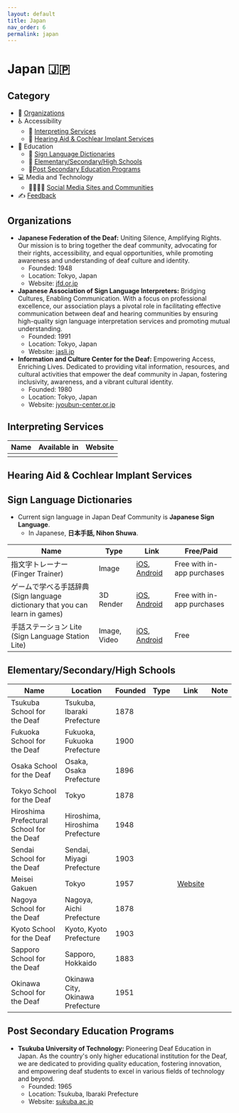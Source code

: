 ```yaml
---
layout: default
title: Japan
nav_order: 6
permalink: japan
---
```

# Japan :jp:
## Category
- 🏢 [Organizations](#organizations)
- ♿ Accessibility 
  - 💬 [Interpreting Services](#interpreting-services)
  - 🦻 [Hearing Aid & Cochlear Implant Services](#hearing-aid-&-cochlear-impant-services)
- 📖 Education
  - 👋 [Sign Language Dictionaries](#sign-language-dictionaries)
  - 🏫 [Elementary/Secondary/High Schools](#elementarysecondaryhigh-schools)
  - 🏫[Post Secondary Education Programs](#post-secondary-education-programs)
- 💻 Media and Technology 
  - 👨‍👩‍👧‍👦 [Social Media Sites and Communities](#social-media-sites-and-communities)
- ✍️ [Feedback](#feedback)

## Organizations
- **Japanese Federation of the Deaf:** Uniting Silence, Amplifying Rights. Our mission is to bring together the deaf community, advocating for their rights, accessibility, and equal opportunities, while promoting awareness and understanding of deaf culture and identity.
  - Founded: 1948
  - Location: Tokyo, Japan
  - Website: [jfd.or.jp](https://www.jfd.or.jp/en/)
- **Japanese Association of Sign Language Interpreters:** Bridging Cultures, Enabling Communication. With a focus on professional excellence, our association plays a pivotal role in facilitating effective communication between deaf and hearing communities by ensuring high-quality sign language interpretation services and promoting mutual understanding.
  - Founded: 1991
  - Location: Tokyo, Japan
  - Website: [jasli.jp](http://www.jasli.jp/english.html)
- **Information and Culture Center for the Deaf:** Empowering Access, Enriching Lives. Dedicated to providing vital information, resources, and cultural activities that empower the deaf community in Japan, fostering inclusivity, awareness, and a vibrant cultural identity.
  - Founded: 1980
  - Location: Tokyo, Japan
  - Website: [jyoubun-center.or.jp](http://www.jyoubun-center.or.jp/)

## Interpreting Services

 Name  | Available in | Website |
|------|--------------|---------|
|  |  |  |

## Hearing Aid & Cochlear Implant Services

## Sign Language Dictionaries
- Current sign language in Japan Deaf Community is **Japanese Sign Language**.
    - In Japanese, **日本手話, Nihon Shuwa**.

| Name                                                                             | Type         | Link                                                                                                                                                                                                                                                 | Free/Paid |
|--------------------------------------------------------------------------------- |------------- |----------------------------------------------------------------------------------------------------------------------------------------------------------------------------------------------------------------------------------------------------- |---------- |
| 指文字トレーナー<br>(Finger Trainer)                                             | Image        | [iOS](https://apps.apple.com/jp/app/%E6%8C%87%E6%96%87%E5%AD%97%E3%83%88%E3%83%AC%E3%83%BC%E3%83%8A%E3%83%BC/id664592568?mt=8), [Android](https://play.google.com/store/apps/details?id=net.jp.found.fingerspellingtrainer)                          | Free with in-app purchases |
| ゲームで学べる手話辞典<br>(Sign language dictionary that you can learn in games) | 3D Render    | [iOS](https://apps.apple.com/jp/app/%E3%82%B2%E3%83%BC%E3%83%A0%E3%81%A7%E5%AD%A6%E3%81%B9%E3%82%8B%E6%89%8B%E8%A9%B1%E8%BE%9E%E5%85%B8/id779515889?mt=8), [Android](https://play.google.com/store/apps/details?id=jp.co.softbankmobile.Shuwa&hl=jp) | Free with in-app purchases |
| 手話ステーション Lite<br>(Sign Language Station Lite)                            | Image, Video | [iOS](https://apps.apple.com/jp/app/%E6%89%8B%E8%A9%B1%E3%82%B9%E3%83%86%E3%83%BC%E3%82%B7%E3%83%A7%E3%83%B3-lite/id409557236?mt=8), [Android](https://play.google.com/store/apps/details?id=cc.mdi.ShuwaStationEnt&hl=jp)                           | Free      |


## Elementary/Secondary/High Schools

| Name                                      | Location                         | Founded | Type | Link                                    | Note |
|------------------------------------------ |--------------------------------- |-------- |----- |---------------------------------------- |----- |
| Tsukuba School for the Deaf               | Tsukuba, Ibaraki Prefecture      | 1878    |      |                                         |
| Fukuoka School for the Deaf               | Fukuoka, Fukuoka Prefecture      | 1900    |      |                                         |
| Osaka School for the Deaf                 | Osaka, Osaka Prefecture          | 1896    |      |                                         |
| Tokyo School for the Deaf                 | Tokyo                            | 1878    |      |                                         |
| Hiroshima Prefectural School for the Deaf | Hiroshima, Hiroshima Prefecture  | 1948    |      |                                         |
| Sendai School for the Deaf                | Sendai, Miyagi Prefecture        | 1903    |      |                                         |
| Meisei Gakuen                             | Tokyo                            | 1957    |      | [Website](https://www.meisei-gakuen.jp) |
| Nagoya School for the Deaf                | Nagoya, Aichi Prefecture         | 1878    |      |                                         |
| Kyoto School for the Deaf                 | Kyoto, Kyoto Prefecture          | 1903    |      |                                         |
| Sapporo School for the Deaf               | Sapporo, Hokkaido                | 1883    |      |                                         |
| Okinawa School for the Deaf               | Okinawa City, Okinawa Prefecture | 1951    |      |                                         |

## Post Secondary Education Programs
- **Tsukuba University of Technology:** Pioneering Deaf Education in Japan. As the country's only higher educational institution for the Deaf, we are dedicated to providing quality education, fostering innovation, and empowering deaf students to excel in various fields of technology and beyond.
  - Founded: 1965
  - Location: Tsukuba, Ibaraki Prefecture
  - Website: [sukuba.ac.jp](https://www.tsukuba.ac.jp/english/)